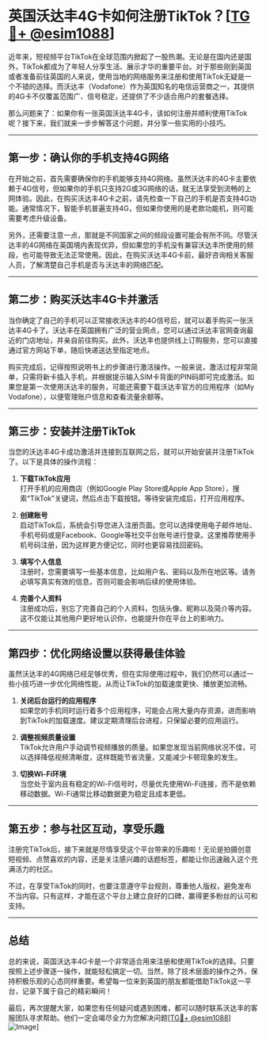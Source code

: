 # 英国沃达丰4G卡如何注册TikTok？[[TG💪+ @esim1088](https://t.me/s/esim1088)]

近年来，短视频平台TikTok在全球范围内掀起了一股热潮。无论是在国内还是国外，TikTok都成为了年轻人分享生活、展示才华的重要平台。对于那些刚到英国或者准备前往英国的人来说，使用当地的网络服务来注册和使用TikTok无疑是一个不错的选择。而沃达丰（Vodafone）作为英国知名的电信运营商之一，其提供的4G卡不仅覆盖范围广、信号稳定，还提供了不少适合用户的套餐选择。

那么问题来了：如果你有一张英国沃达丰4G卡，该如何注册并顺利使用TikTok呢？接下来，我们就来一步步解答这个问题，并分享一些实用的小技巧。

---

## 第一步：确认你的手机支持4G网络

在开始之前，首先需要确保你的手机能够支持4G网络。虽然沃达丰的4G卡主要依赖于4G信号，但如果你的手机只支持2G或3G网络的话，就无法享受到流畅的上网体验。因此，在购买沃达丰4G卡之前，请先检查一下自己的手机是否支持4G功能。通常情况下，智能手机普遍支持4G，但如果你使用的是老款功能机，则可能需要考虑升级设备。

另外，还需要注意一点，那就是不同国家之间的频段设置可能会有所不同。尽管沃达丰的4G网络在英国境内表现优异，但如果您的手机没有兼容沃达丰所使用的频段，也可能导致无法正常使用。因此，在购买沃达丰4G卡前，最好咨询相关客服人员，了解清楚自己手机是否与沃达丰的网络匹配。

---

## 第二步：购买沃达丰4G卡并激活

当你确定了自己的手机可以正常接收沃达丰的4G信号后，就可以着手购买一张沃达丰4G卡了。沃达丰在英国拥有广泛的营业网点，您可以通过沃达丰官网查询最近的门店地址，并亲自前往购买。此外，沃达丰也提供线上订购服务，您可以直接通过官方网站下单，随后快递送达至指定地点。

购买完成后，记得按照说明书上的步骤进行激活操作。一般来说，激活过程非常简单，只需将新卡插入手机，并根据提示输入SIM卡背面的PIN码即可完成激活。如果您是第一次使用沃达丰的服务，可能还需要下载沃达丰官方的应用程序（如My Vodafone），以便管理账户信息和查看流量余额等。

---

## 第三步：安装并注册TikTok

当您的沃达丰4G卡成功激活并连接到互联网之后，就可以开始安装并注册TikTok了。以下是具体的操作流程：

1. **下载TikTok应用**  
   打开手机的应用商店（例如Google Play Store或Apple App Store），搜索“TikTok”关键词，然后点击下载按钮。等待安装完成后，打开应用程序。

2. **创建账号**  
   启动TikTok后，系统会引导您进入注册页面。您可以选择使用电子邮件地址、手机号码或是Facebook、Google等社交平台账号进行登录。这里推荐使用手机号码注册，因为这样更方便记忆，同时也更容易找回密码。

3. **填写个人信息**  
   注册时，您需要填写一些基本信息，比如用户名、密码以及所在地区等。请务必填写真实有效的信息，否则可能会影响后续的使用体验。

4. **完善个人资料**  
   注册成功后，别忘了完善自己的个人资料，包括头像、昵称以及简介等内容。这不仅能让其他用户更好地认识你，也能提升你在平台上的影响力。

---

## 第四步：优化网络设置以获得最佳体验

虽然沃达丰的4G网络已经足够优秀，但在实际使用过程中，我们仍然可以通过一些小技巧进一步优化网络性能，从而让TikTok的加载速度更快、播放更加流畅。

1. **关闭后台运行的应用程序**  
   如果您的手机同时运行着多个应用程序，可能会占用大量内存资源，进而影响到TikTok的加载速度。建议定期清理后台进程，只保留必要的应用运行。

2. **调整视频质量设置**  
   TikTok允许用户手动调节视频播放的质量。如果您发现当前网络状况不佳，可以选择降低视频清晰度，这样既能节省流量，又能减少卡顿现象的发生。

3. **切换Wi-Fi环境**  
   当您处于室内且有稳定的Wi-Fi信号时，尽量优先使用Wi-Fi连接，而不是依赖移动数据。Wi-Fi通常比移动数据更为稳定且成本更低。

---

## 第五步：参与社区互动，享受乐趣

注册完TikTok后，接下来就是尽情享受这个平台带来的乐趣啦！无论是拍摄创意短视频、点赞喜欢的内容，还是关注感兴趣的话题标签，都能让你迅速融入这个充满活力的社区。

不过，在享受TikTok的同时，也要注意遵守平台规则，尊重他人版权，避免发布不当内容。只有这样，才能在这个平台上建立良好的口碑，赢得更多粉丝的认可和支持。

---

## 总结

总的来说，英国沃达丰4G卡是一个非常适合用来注册和使用TikTok的选择。只要按照上述步骤逐一操作，就能轻松搞定一切。当然，除了技术层面的操作之外，保持积极乐观的心态同样重要。希望每一位来到英国的朋友都能借助TikTok这一平台，记录下属于自己的精彩瞬间！

最后，再次提醒大家，如果您有任何疑问或遇到困难，都可以随时联系沃达丰的客服团队寻求帮助。他们一定会竭尽全力为您解决问题[[TG💪+ @esim1088](https://t.me/s/esim1088)] ![Image](https://i.postimg.cc/4NQfJmqS/Snipaste-2025-05-13-00-14-12.png)]